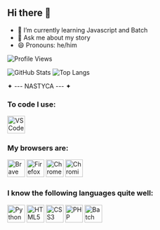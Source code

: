 ## Hi there 👋

- 🌱 I’m currently learning Javascript and Batch
- 💬 Ask me about my story
- 😄 Pronouns: he/him

![Profile Views](https://komarev.com/ghpvc/?username=nastyca&label=Profile%20views&color=0085ff&style=flat)

![GitHub Stats](https://github-readme-stats.vercel.app/api?username=Nastyca&show_icons=true&theme=radical) 
![Top Langs](https://github-readme-stats.vercel.app/api/top-langs/?username=Nastyca&layout=compact&theme=radical)

✦ --- NASTYCA --- ✦

### To code I use:
<img src="https://upload.wikimedia.org/wikipedia/commons/thumb/9/9a/Visual_Studio_Code_1.35_icon.svg/1024px-Visual_Studio_Code_1.35_icon.svg.png" width="40" height="40" alt="VSCode Logo" />

### My browsers are:
<img src="https://logodownload.org/wp-content/uploads/2022/04/brave-logo-1.png" width="40" height="40" alt="Brave Browser" /> <img src="https://upload.wikimedia.org/wikipedia/commons/8/84/Mozilla_Firefox_3.5_logo.png" width="40" height="40" alt="Firefox Logo" /> <img src="https://upload.wikimedia.org/wikipedia/commons/thumb/e/e1/Google_Chrome_icon_%28February_2022%29.svg/2048px-Google_Chrome_icon_%28February_2022%29.svg.png" width="40" height="40" alt="Chrome Logo" /> <img src="https://upload.wikimedia.org/wikipedia/commons/2/28/Chromium_Logo.svg" width="40" height="40" alt="Chromium Logo" />

### I know the following languages quite well:
<img src="https://cdn.freebiesupply.com/logos/large/2x/python-5-logo-png-transparent.png" width="40" height="40" alt="Python Logo" /> <img src="https://upload.wikimedia.org/wikipedia/commons/6/61/HTML5_logo_and_wordmark.svg" width="40" height="40" alt="HTML5 Logo" /> <img src="https://upload.wikimedia.org/wikipedia/commons/d/d5/CSS3_logo_and_wordmark.svg" width="40" height="40" alt="CSS3 Logo" /> <img src="https://camo.githubusercontent.com/92a977256f3f2b4ef99e6684c1d88f1ac0394ed909893e5e56cb3539a31f2590/68747470733a2f2f63646e2e6a7364656c6976722e6e65742f67682f64657669636f6e732f64657669636f6e2f69636f6e732f7068702f7068702d6f726967696e616c2e737667" width="40" height="40" alt="PHP Logo" /> <img src="https://simplifyingtechblog.wordpress.com/wp-content/uploads/2017/07/batch-file-commands.png" width="40" height="40" alt="Batch Script Logo" />
